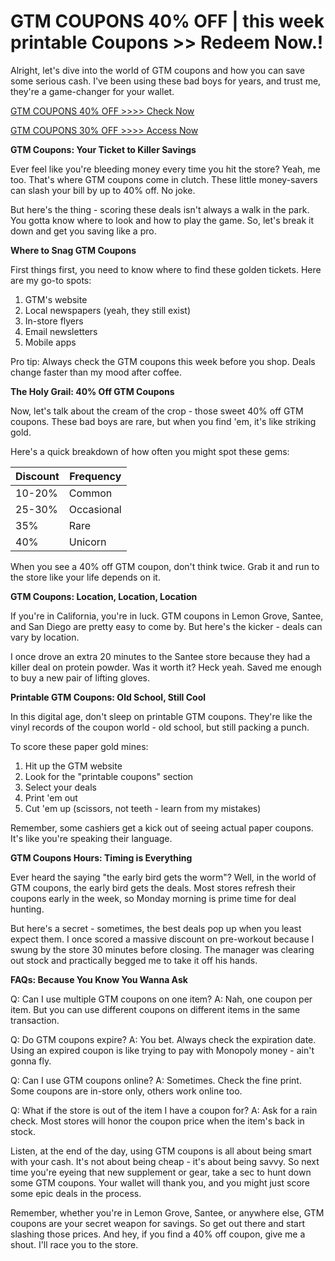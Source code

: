 # GTM COUPONS 40% OFF | this week printable Coupons >> Redeem Now.! 

Alright, let's dive into the world of GTM coupons and how you can save some serious cash. I've been using these bad boys for years, and trust me, they're a game-changer for your wallet.

[GTM COUPONS 40% OFF >>>> Check Now 
](https://dynews.net/save-more-with-gtm-coupons/)

[GTM COUPONS 30% OFF >>>> Access Now
](https://dynews.net/save-more-with-gtm-coupons/)

**GTM Coupons: Your Ticket to Killer Savings**

Ever feel like you're bleeding money every time you hit the store? Yeah, me too. That's where GTM coupons come in clutch. These little money-savers can slash your bill by up to 40% off. No joke. 

But here's the thing - scoring these deals isn't always a walk in the park. You gotta know where to look and how to play the game. So, let's break it down and get you saving like a pro.

**Where to Snag GTM Coupons**

First things first, you need to know where to find these golden tickets. Here are my go-to spots:

1. GTM's website
2. Local newspapers (yeah, they still exist)
3. In-store flyers
4. Email newsletters
5. Mobile apps

Pro tip: Always check the GTM coupons this week before you shop. Deals change faster than my mood after coffee.

**The Holy Grail: 40% Off GTM Coupons**

Now, let's talk about the cream of the crop - those sweet 40% off GTM coupons. These bad boys are rare, but when you find 'em, it's like striking gold. 

Here's a quick breakdown of how often you might spot these gems:

| Discount | Frequency |
|----------|-----------|
| 10-20%   | Common    |
| 25-30%   | Occasional|
| 35%      | Rare      |
| 40%      | Unicorn   |

When you see a 40% off GTM coupon, don't think twice. Grab it and run to the store like your life depends on it.

**GTM Coupons: Location, Location, Location**

If you're in California, you're in luck. GTM coupons in Lemon Grove, Santee, and San Diego are pretty easy to come by. But here's the kicker - deals can vary by location. 

I once drove an extra 20 minutes to the Santee store because they had a killer deal on protein powder. Was it worth it? Heck yeah. Saved me enough to buy a new pair of lifting gloves.

**Printable GTM Coupons: Old School, Still Cool**

In this digital age, don't sleep on printable GTM coupons. They're like the vinyl records of the coupon world - old school, but still packing a punch.

To score these paper gold mines:

1. Hit up the GTM website
2. Look for the "printable coupons" section
3. Select your deals
4. Print 'em out
5. Cut 'em up (scissors, not teeth - learn from my mistakes)

Remember, some cashiers get a kick out of seeing actual paper coupons. It's like you're speaking their language.

**GTM Coupons Hours: Timing is Everything**

Ever heard the saying "the early bird gets the worm"? Well, in the world of GTM coupons, the early bird gets the deals. Most stores refresh their coupons early in the week, so Monday morning is prime time for deal hunting.

But here's a secret - sometimes, the best deals pop up when you least expect them. I once scored a massive discount on pre-workout because I swung by the store 30 minutes before closing. The manager was clearing out stock and practically begged me to take it off his hands.

**FAQs: Because You Know You Wanna Ask**

Q: Can I use multiple GTM coupons on one item?
A: Nah, one coupon per item. But you can use different coupons on different items in the same transaction.

Q: Do GTM coupons expire?
A: You bet. Always check the expiration date. Using an expired coupon is like trying to pay with Monopoly money - ain't gonna fly.

Q: Can I use GTM coupons online?
A: Sometimes. Check the fine print. Some coupons are in-store only, others work online too.

Q: What if the store is out of the item I have a coupon for?
A: Ask for a rain check. Most stores will honor the coupon price when the item's back in stock.

Listen, at the end of the day, using GTM coupons is all about being smart with your cash. It's not about being cheap - it's about being savvy. So next time you're eyeing that new supplement or gear, take a sec to hunt down some GTM coupons. Your wallet will thank you, and you might just score some epic deals in the process.

Remember, whether you're in Lemon Grove, Santee, or anywhere else, GTM coupons are your secret weapon for savings. So get out there and start slashing those prices. And hey, if you find a 40% off coupon, give me a shout. I'll race you to the store.
